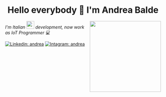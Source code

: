<h1 align="center">Hello everybody 👋 I'm Andrea Balde</h1>
<img align='right' src="https://media.giphy.com/media/HEPwfdu6T6svpPE1eN/giphy.gif" width="230">
<p><em>I'm Italian <img  src="https://media.giphy.com/media/k7ncDeaGuYympy6cg5/giphy.gif" width="25"> development, now work as IoT Programmer 💻</em></p>

[![Linkedin: andrea](https://img.shields.io/badge/-Linkedin-blue?logo=Linkedin&logoColor=white&link=https://www.linkedin.com/in/andrea-baldessin-976468216/)](https://www.linkedin.com/in/andrea-baldessin-976468216/) [![Intagram: andrea](https://img.shields.io/badge/-Instagram-red?style=rouded&logo=Instagram&logoColor=white&link=https://www.instagram.com/andreabalde/)](https://www.instagram.com/andreabalde/)

<!---
AndreaBalde/AndreaBalde is a ✨ special ✨ repository because its `README.md` (this file) appears on your GitHub profile.
You can click the Preview link to take a look at your changes.
--->

